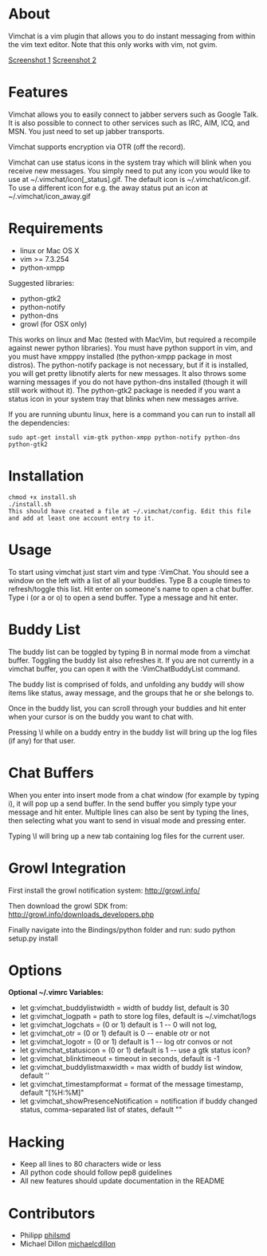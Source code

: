 # About

Vimchat is a vim plugin that allows you to do instant messaging from within the vim text editor. Note that this only works with vim, not gvim.

[Screenshot 1](http://ironcamel.com/files/vimchat1.png) [Screenshot 2](http://ironcamel.com/files/vimchat2.png)

# Features

Vimchat allows you to easily connect to jabber servers such as Google Talk. It is also possible to connect to other services such as IRC, AIM, ICQ, and MSN. You just need to set up jabber transports.

Vimchat supports encryption via OTR (off the record).

Vimchat can use status icons in the system tray which will blink when you receive new messages. You simply need to put any icon you would like to use at ~/.vimchat/icon[\_status].gif. 
The default icon is ~/.vimchat/icon.gif. To use a different icon for e.g. the away status put an icon at ~/.vimchat/icon\_away.gif

# Requirements

* linux or Mac OS X
* vim >= 7.3.254
* python-xmpp

Suggested libraries:

* python-gtk2
* python-notify
* python-dns
* growl (for OSX only)

This works on linux and Mac (tested with MacVim, but required a recompile against newer python libraries). You must have python support in vim, and you must have xmpppy installed (the python-xmpp package in most distros). The python-notify package is not necessary, but if it is installed, you will get pretty libnotify alerts for new messages. It also throws some warning messages if you do not have python-dns installed (though it will still work without it). The python-gtk2 package is needed if you want a status icon in your system tray that blinks when new messages arrive.

If you are running ubuntu linux, here is a command you can run to install all the dependencies:

    sudo apt-get install vim-gtk python-xmpp python-notify python-dns python-gtk2

# Installation

    chmod +x install.sh
    ./install.sh
    This should have created a file at ~/.vimchat/config. Edit this file and add at least one account entry to it. 

# Usage

To start using vimchat just start vim and type :VimChat. You should see a window on the left with a list of all your buddies. Type B a couple times to refresh/toggle this list. Hit enter on someone's name to open a chat buffer. Type i (or a or o) to open a send buffer. Type a message and hit enter. 

# Buddy List

The buddy list can be toggled by typing B in normal mode from a vimchat buffer. Toggling the buddy list also refreshes it. If you are not currently in a vimchat buffer, you can open it with the :VimChatBuddyList command.

The buddy list is comprised of folds, and unfolding any buddy will show items like status, away message, and the groups that he or she belongs to.

Once in the buddy list, you can scroll through your buddies and hit enter when your cursor is on the buddy you want to chat with.

Pressing \l while on a buddy entry in the buddy list will bring up the log files (if any) for that user. 

# Chat Buffers

When you enter into insert mode from a chat window (for example by typing i), it will pop up a send buffer. In the send buffer you simply type your message and hit enter. Multiple lines can also be sent by typing the lines, then selecting what you want to send in visual mode and pressing enter.

Typing \l will bring up a new tab containing log files for the current user. 

# Growl Integration

First install the growl notification system: http://growl.info/

Then download the growl SDK from: http://growl.info/downloads_developers.php

Finally navigate into the Bindings/python folder and run: 
    sudo python setup.py install

# Options

__Optional ~/.vimrc Variables:__

* let g:vimchat\_buddylistwidth = width of buddy list, default is 30
* let g:vimchat\_logpath = path to store log files, default is ~/.vimchat/logs
* let g:vimchat\_logchats = (0 or 1) default is 1 -- 0 will not log,
* let g:vimchat\_otr = (0 or 1) default is 0 -- enable otr or not
* let g:vimchat\_logotr = (0 or 1) default is 1 -- log otr convos or not
* let g:vimchat\_statusicon = (0 or 1) default is 1 -- use a gtk status icon? 
* let g:vimchat\_blinktimeout = timeout in seconds, default is -1
* let g:vimchat\_buddylistmaxwidth = max width of buddy list window, default ''
* let g:vimchat\_timestampformat = format of the message timestamp, default "[%H:%M]" 
* let g:vimchat\_showPresenceNotification = notification if buddy changed status, comma-separated list of states, default ""

# Hacking

* Keep all lines to 80 characters wide or less
* All python code should follow pep8 guidelines
* All new features should update documentation in the README


# Contributors 

* Philipp [philsmd](https://github.com/philsmd)
* Michael Dillon [michaelcdillon](https://github.com/michaelcdillon)
